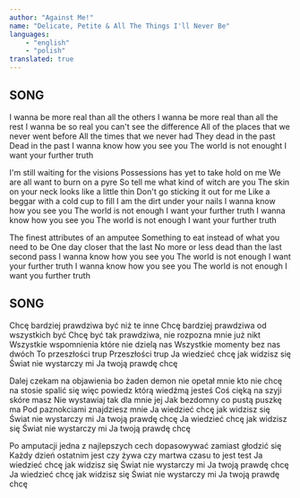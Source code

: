 ```yaml
---
author: "Against Me!"
name: "Delicate, Petite & All The Things I'll Never Be"
languages: 
    - "english"
    - "polish"
translated: true
---
```

## SONG
I wanna be more real than all the others
I wanna be more real than all the rest
I wanna be so real you can't see the difference
All of the places that we never went before
All the times that we never had
They dead in the past
Dead in the past
I wanna know how you see you
The world is not enought
I want your further truth

I'm still waiting for the visions
Possessions has yet to take hold on me
We are all want to burn on a pyre
So tell me what kind of witch are you
The skin on your neck looks like a little thin
Don't go sticking it out for me
Like a beggar with a cold cup to fill
I am the dirt under your nails
I wanna know how you see you
The world is not enough
I want your further truth
I wanna know how you see you
The world is not enough
I want your further truth

The finest attributes of an amputee
Something to eat instead of what you need to be
One day closer that the last
No more or less dead than the last second pass
I wanna know how you see you
The world is not enough
I want your further truth
I wanna know how you see you
The world is not enough
I want you further truth
## SONG
Chcę bardziej prawdziwa być niż te inne
Chcę bardziej prawdziwa od wszystkich być
Chcę być tak prawdziwa, nie rozpozna mnie już nikt
Wszystkie wspomnienia które nie dzielą nas
Wszystkie momenty bez nas dwóch
To przeszłości trup 
Przeszłości trup
Ja wiedzieć chcę jak widzisz się
Świat nie wystarczy mi
Ja twoją prawdę chcę

Dalej czekam na objawienia
bo żaden demon nie opetał mnie
kto nie chcę na stosie spalić się
więc powiedz którą wiedźmą jesteś
Coś cięką na szyji skóre masz
Nie wystawiaj tak dla mnie jej
Jak bezdomny co pustą puszkę ma
Pod paznokciami znajdziesz mnie
Ja wiedzieć chcę jak widzisz się
Świat nie wystarczy mi
Ja twoją prawdę chcę
Ja wiedzieć chcę jak widzisz się
Świat nie wystarczy mi
Ja twoją prawdę chcę

Po amputacji jedna z najlepszych cech
dopasowywać zamiast głodzić się
Każdy dzień ostatnim jest
czy żywa czy martwa czasu to jest test
Ja wiedzieć chcę jak widzisz się
Świat nie wystarczy mi
Ja twoją prawdę chcę
Ja wiedzieć chcę jak widzisz się
Świat nie wystarczy mi
Ja twoją prawdę chcę